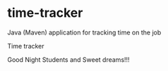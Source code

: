 # time-tracker
Java (Maven) application for tracking time on the job

Time tracker

Good Night Students and Sweet dreams!!!
